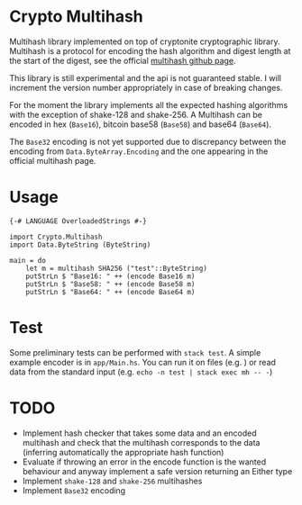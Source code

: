 # Crypto Multihash

Multihash library implemented on top of cryptonite cryptographic library. 
Multihash is a protocol for encoding the hash algorithm and digest length at the start of the digest, see the official [multihash github page](https://github.com/jbenet/multihash/).

This library is still experimental and the api is not guaranteed stable. 
I will increment the version number appropriately in case of breaking changes.

For the moment the library implements all the expected hashing algorithms with the exception of shake-128 and shake-256. A Multihash can be encoded in hex (`Base16`), bitcoin base58 (`Base58`) and base64 (`Base64`). 

The `Base32` encoding is not yet supported due to discrepancy between the encoding from `Data.ByteArray.Encoding` and the one appearing in the official multihash page.

# Usage

```{.haskell}
{-# LANGUAGE OverloadedStrings #-}

import Crypto.Multihash
import Data.ByteString (ByteString)

main = do
    let m = multihash SHA256 ("test"::ByteString)
    putStrLn $ "Base16: " ++ (encode Base16 m)
    putStrLn $ "Base58: " ++ (encode Base58 m)
    putStrLn $ "Base64: " ++ (encode Base64 m)
```

# Test

Some preliminary tests can be performed with `stack test`.
A simple example encoder is in `app/Main.hs`. You can run it on files (e.g. ) or read data from the standard input (e.g. `echo -n test | stack exec mh -- -`)

# TODO
- Implement hash checker that takes some data and an encoded multihash and check that the multihash corresponds to the data (inferring automatically the appropriate hash function)
- Evaluate if throwing an error in the encode function is the wanted behaviour and anyway implement a safe version returning an Either type
- Implement `shake-128` and `shake-256` multihashes
- Implement `Base32` encoding